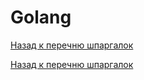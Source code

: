 # Golang
[Назад к перечню шпаргалок](https://teratron.github.io/cheatsheet/)



[Назад к перечню шпаргалок](https://teratron.github.io/cheatsheet/)